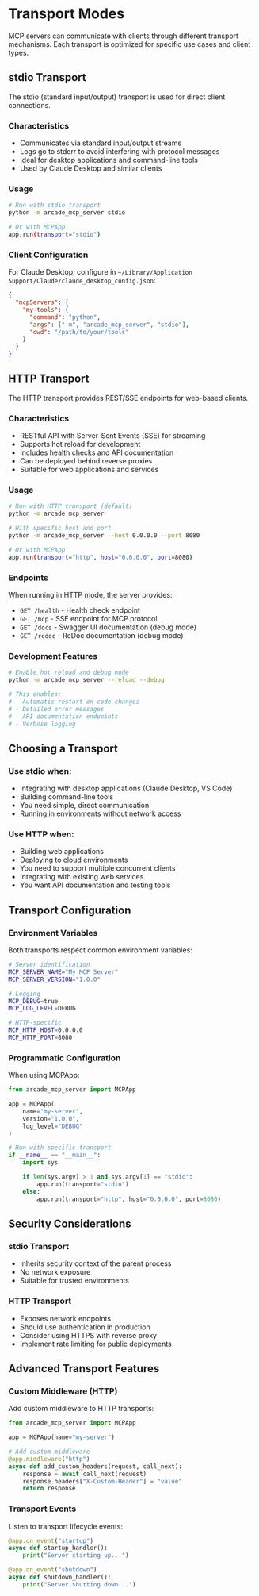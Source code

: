 # Transport Modes

MCP servers can communicate with clients through different transport mechanisms. Each transport is optimized for specific use cases and client types.

## stdio Transport

The stdio (standard input/output) transport is used for direct client connections.

### Characteristics
- Communicates via standard input/output streams
- Logs go to stderr to avoid interfering with protocol messages
- Ideal for desktop applications and command-line tools
- Used by Claude Desktop and similar clients

### Usage

```bash
# Run with stdio transport
python -m arcade_mcp_server stdio

# Or with MCPApp
app.run(transport="stdio")
```

### Client Configuration

For Claude Desktop, configure in `~/Library/Application Support/Claude/claude_desktop_config.json`:

```json
{
  "mcpServers": {
    "my-tools": {
      "command": "python",
      "args": ["-m", "arcade_mcp_server", "stdio"],
      "cwd": "/path/to/your/tools"
    }
  }
}
```

## HTTP Transport

The HTTP transport provides REST/SSE endpoints for web-based clients.

### Characteristics
- RESTful API with Server-Sent Events (SSE) for streaming
- Supports hot reload for development
- Includes health checks and API documentation
- Can be deployed behind reverse proxies
- Suitable for web applications and services

### Usage

```bash
# Run with HTTP transport (default)
python -m arcade_mcp_server

# With specific host and port
python -m arcade_mcp_server --host 0.0.0.0 --port 8080

# Or with MCPApp
app.run(transport="http", host="0.0.0.0", port=8080)
```

### Endpoints

When running in HTTP mode, the server provides:

- `GET /health` - Health check endpoint
- `GET /mcp` - SSE endpoint for MCP protocol
- `GET /docs` - Swagger UI documentation (debug mode)
- `GET /redoc` - ReDoc documentation (debug mode)

### Development Features

```bash
# Enable hot reload and debug mode
python -m arcade_mcp_server --reload --debug

# This enables:
# - Automatic restart on code changes
# - Detailed error messages
# - API documentation endpoints
# - Verbose logging
```

## Choosing a Transport

### Use stdio when:
- Integrating with desktop applications (Claude Desktop, VS Code)
- Building command-line tools
- You need simple, direct communication
- Running in environments without network access

### Use HTTP when:
- Building web applications
- Deploying to cloud environments
- You need to support multiple concurrent clients
- Integrating with existing web services
- You want API documentation and testing tools

## Transport Configuration

### Environment Variables

Both transports respect common environment variables:

```bash
# Server identification
MCP_SERVER_NAME="My MCP Server"
MCP_SERVER_VERSION="1.0.0"

# Logging
MCP_DEBUG=true
MCP_LOG_LEVEL=DEBUG

# HTTP-specific
MCP_HTTP_HOST=0.0.0.0
MCP_HTTP_PORT=8080
```

### Programmatic Configuration

When using MCPApp:

```python
from arcade_mcp_server import MCPApp

app = MCPApp(
    name="my-server",
    version="1.0.0",
    log_level="DEBUG"
)

# Run with specific transport
if __name__ == "__main__":
    import sys

    if len(sys.argv) > 1 and sys.argv[1] == "stdio":
        app.run(transport="stdio")
    else:
        app.run(transport="http", host="0.0.0.0", port=8080)
```

## Security Considerations

### stdio Transport
- Inherits security context of the parent process
- No network exposure
- Suitable for trusted environments

### HTTP Transport
- Exposes network endpoints
- Should use authentication in production
- Consider using HTTPS with reverse proxy
- Implement rate limiting for public deployments

## Advanced Transport Features

### Custom Middleware (HTTP)

Add custom middleware to HTTP transports:

```python
from arcade_mcp_server import MCPApp

app = MCPApp(name="my-server")

# Add custom middleware
@app.middleware("http")
async def add_custom_headers(request, call_next):
    response = await call_next(request)
    response.headers["X-Custom-Header"] = "value"
    return response
```

### Transport Events

Listen to transport lifecycle events:

```python
@app.on_event("startup")
async def startup_handler():
    print("Server starting up...")

@app.on_event("shutdown")
async def shutdown_handler():
    print("Server shutting down...")
```
